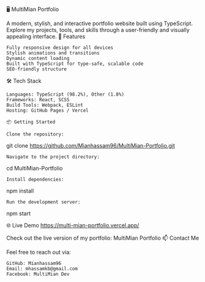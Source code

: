 🖥️ MultiMian Portfolio

A modern, stylish, and interactive portfolio website built using TypeScript.
Explore my projects, tools, and skills through a user-friendly and visually appealing interface.
🚀 Features

    Fully responsive design for all devices
    Stylish animations and transitions
    Dynamic content loading
    Built with TypeScript for type-safe, scalable code
    SEO-friendly structure

🛠️ Tech Stack

    Languages: TypeScript (98.2%), Other (1.8%)
    Frameworks: React, SCSS
    Build Tools: Webpack, ESLint
    Hosting: GitHub Pages / Vercel

    📦 Getting Started

    Clone the repository:

git clone https://github.com/Mianhassam96/MultiMian-Portfolio.git

    Navigate to the project directory:

cd MultiMian-Portfolio

    Install dependencies:

npm install

    Run the development server:

npm start

🌐 Live Demo
https://multi-mian-portfolio.vercel.app/

Check out the live version of my portfolio: MultiMian Portfolio
📫 Contact Me

Feel free to reach out via:

    GitHub: Mianhassam96
    Email: mhassamkb@gmail.com
    Facebook: MultiMian Dev
